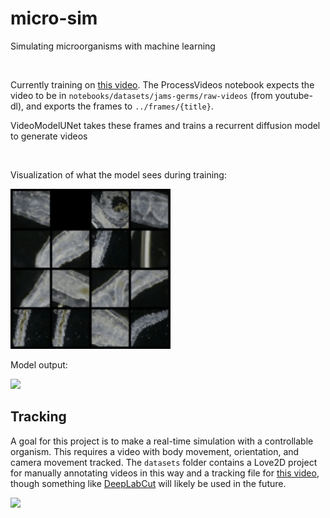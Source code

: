 # micro-sim

Simulating microorganisms with machine learning

<br>

Currently training on [this video](https://youtu.be/ltRaTNdjaiM). The ProcessVideos notebook expects the video to be in `notebooks/datasets/jams-germs/raw-videos` (from youtube-dl), and exports the frames to `../frames/{title}`.

VideoModelUNet takes these frames and trains a recurrent diffusion model to generate videos

<br>

Visualization of what the model sees during training:

<img src="docs/assets/TrainSet.gif" height="256" />

Model output:

<img src="docs/assets/VideoModelUNet.gif" height="256" />

<br>

## Tracking

A goal for this project is to make a real-time simulation with a controllable organism. This requires a video with body movement, orientation, and camera movement tracked. The `datasets` folder contains a Love2D project for manually annotating videos in this way and a tracking file for [this video](https://youtu.be/H3jCiKa6BS8), though something like [DeepLabCut](https://github.com/DeepLabCut/DeepLabCut) will likely be used in the future.

<img src="docs/assets/Track.gif" height="256" />
